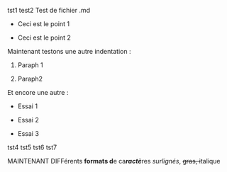 tst1
test2
Test de fichier .md

-   Ceci est le point 1

-   Ceci est le point 2

Maintenant testons une autre indentation :

1.  Paraph 1

2.  Paraph2

Et encore une autre :

-   Essai 1

-   Essai 2

-   Essai 3


tst4
tst5
tst6
tst7


MAINTENANT DIFFérents **formats d**e ca***ractè***res *surlignés*,
~~gras, i~~talique
